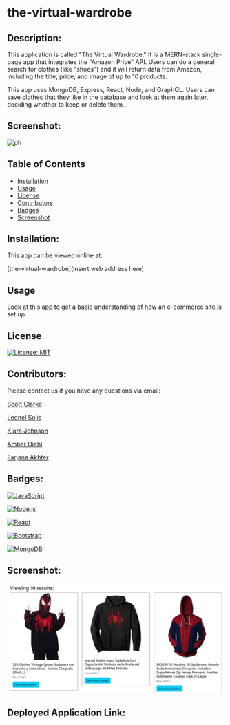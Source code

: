 # the-virtual-wardrobe

## Description:

This application is called "The Virtual Wardrobe." It is a MERN-stack single-page app that integrates the "Amazon Price" API. Users can do a general search for clothes (like "shoes") and it will return data from Amazon, including the title, price, and image of up to 10 products. 

This app uses MongoDB, Express, React, Node, and GraphQL. Users can save clothes that they like in the database and look at them again later, deciding whether to keep or delete them.

## Screenshot:
![ph](https://github.com/Farjana-04/MERN-Book-Search-Engine/assets/92415181/86dd9d83-fb23-4b87-a6d8-32570c47f665)

## Table of Contents

- [Installation](#installation)
- [Usage](#usage)
- [License](#license)
- [Contributors](#contribute)
- [Badges](#badges)
- [Screenshot](#screenshot)

## Installation:

This app can be viewed online at:

[the-virtual-wardrobe](insert web address here)

## Usage

Look at this app to get a basic understanding of how an e-commerce site is set up.

## License

[![License: MIT](https://img.shields.io/badge/License-MIT-yellow.svg)](https://opensource.org/licenses/MIT)

## Contributors:

Please contact us if you have any questions via email:

[Scott Clarke](mailto:sjdoublec@gmail.com) 

[Leonel Solis](mailto:l.jsolis52@yahoo.com)

[Kiara Johnson](mailto:kiarajohnson91@gmail.com)

[Amber Diehl](mailto:amberdiehl@outlook.com)

[Farjana Akhter](mailto:farjana.akhter085@gmail.com)


## Badges:

[![JavaScript](https://img.shields.io/badge/JavaScript-F7DF1E?style=for-the-badge&logo=javascript&logoColor=black)](https://www.javascript.com/)

[![Node.js](https://img.shields.io/badge/Node.js-43853D?style=for-the-badge&logo=node.js&logoColor=white)](https://nodejs.org/)

[![React](https://img.shields.io/badge/React-20232A?style=for-the-badge&logo=react&logoColor=61DAFB)](https://reactjs.org/)

[![Bootstrap](https://img.shields.io/badge/Bootstrap-563D7C?style=for-the-badge&logo=bootstrap&logoColor=white)](https://getbootstrap.com/)

[![MongoDB](https://img.shields.io/badge/MongoDB-4EA94B?style=for-the-badge&logo=mongodb&logoColor=white)](https://www.mongodb.com/)

## Screenshot:

![the-virtual-wardrobe](/assets/spider-man-hoodies-screenshot.png)

## Deployed Application Link:
